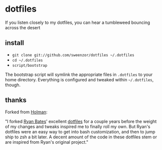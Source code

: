 # dotfiles

If you listen closely to my dotfiles, you can hear a tumbleweed bouncing across the desert

## install

- `git clone git://github.com/sweenzor/dotfiles ~/.dotfiles`
- `cd ~/.dotfiles`
- `script/bootstrap`

The bootstrap script will symlink the appropriate files in `.dotfiles` to your
home directory. Everything is configured and tweaked within `~/.dotfiles`,
though.

## thanks

Forked from [Holman](http://github.com/holman):

"I forked [Ryan Bates](http://github.com/ryanb)' excellent
[dotfiles](http://github.com/ryanb/dotfiles) for a couple years before the
weight of my changes and tweaks inspired me to finally roll my own. But Ryan's
dotfiles were an easy way to get into bash customization, and then to jump ship
to zsh a bit later. A decent amount of the code in these dotfiles stem or are
inspired from Ryan's original project."
